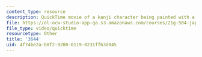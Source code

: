 ```yaml
---
content_type: resource
description: QuickTime movie of a kanji character being painted with a brush.
file: https://ol-ocw-studio-app-qa.s3.amazonaws.com/courses/21g-504-japanese-iv-spring-2009/4f74be2ab8f2920001190231ff63d045_3644.mov
file_type: video/quicktime
resourcetype: Other
title: '3644'
uid: 4f74be2a-b8f2-9200-0119-0231ff63d045
---
```

